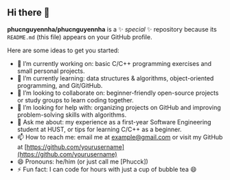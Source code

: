 ## Hi there 👋


**phucnguyennha/phucnguyennha** is a ✨ _special_ ✨ repository because its `README.md` (this file) appears on your GitHub profile.

Here are some ideas to get you started:

- 🔭 I’m currently working on: basic C/C++ programming exercises and small personal projects.
- 🌱 I’m currently learning: data structures & algorithms, object-oriented programming, and Git/GitHub.
- 👯 I’m looking to collaborate on: beginner-friendly open-source projects or study groups to learn coding together.
- 🤔 I’m looking for help with: organizing projects on GitHub and improving problem-solving skills with algorithms.
- 💬 Ask me about: my experience as a first-year Software Engineering student at HUST, or tips for learning C/C++ as a beginner.
- 📫 How to reach me: email me at example@gmail.com or visit my GitHub at [https://github.com/yourusername](https://github.com/yourusername)
- 😄 Pronouns: he/him (or just call me [Phucck])
- ⚡ Fun fact: I can code for hours with just a cup of bubble tea 😄


